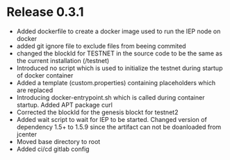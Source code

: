 # Release 0.3.1
- Added dockerfile to create a docker image used to run the IEP node on
docker
- added git ignore file to exclude files from beeing commited
- changed the blockId for TESTNET in the source code to be the same as the
current installation (/testnet)
- Introduced no script which is used to initialize the testnet during
startup of docker container
- Added a template (custom.properties) containing placeholders which are
replaced
- Introducing docker-entrypoint.sh which is called during container
startup. Added APT package curl
- Corrected the blockId for the genesis blockt for testnet2
- Added wait script to wait for IEP to be started. Changed version of
dependency 1.5+ to 1.5.9 since the artifact can not be doanloaded from
jcenter
- Moved base directory to root
- Added ci/cd gitlab config
